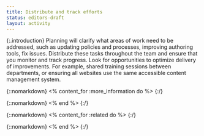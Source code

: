 ```yaml
---
title: Distribute and track efforts
status: editors-draft
layout: activity
---
```


{:.introduction}
Planning will clarify what areas of work need to be addressed, such as updating policies and processes, improving authoring tools, fix issues. Distribute these tasks throughout the team and ensure that you monitor and track progress. Look for opportunities to optimize delivery of improvements. For example, shared training sessions between departments, or ensuring all websites use the same accessible content management system. 

{::nomarkdown}
<% content_for :more_information do %>
{:/}
  
{::nomarkdown}
<% end %>
{:/}

{::nomarkdown}
<% content_for :related do %>
{:/}

{::nomarkdown}
<% end %>
{:/}
